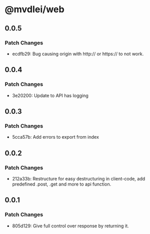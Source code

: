 # @mvdlei/web

## 0.0.5

### Patch Changes

- ecdfb29: Bug causing origin with http:// or https:// to not work.

## 0.0.4

### Patch Changes

- 3e20200: Update to API has logging

## 0.0.3

### Patch Changes

- 5cca57b: Add errors to export from index

## 0.0.2

### Patch Changes

- 212a33b: Restructure for easy destructuring in client-code, add predefined .post, .get and more to api function.

## 0.0.1

### Patch Changes

- 805d129: Give full control over response by returning it.
